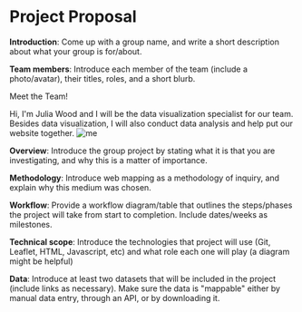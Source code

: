 # Project Proposal

**Introduction**: Come up with a group name, and write a short description about what your group is for/about.

**Team members**: Introduce each member of the team (include a photo/avatar), their titles, roles, and a short blurb.

Meet the Team!

Hi, I'm Julia Wood and I will be the data visualization specialist for our team. Besides data visualization, I will also conduct data analysis and help put our website together. 
![me](link)

**Overview**: Introduce the group project by stating what it is that you are investigating, and why this is a matter of importance.

**Methodology**: Introduce web mapping as a methodology of inquiry, and explain why this medium was chosen.

**Workflow**: Provide a workflow diagram/table that outlines the steps/phases the project will take from start to completion. Include dates/weeks as milestones.

**Technical scope**: Introduce the technologies that project will use (Git, Leaflet, HTML, Javascript, etc) and what role each one will play (a diagram might be helpful)

**Data**: Introduce at least two datasets that will be included in the project (include links as necessary). Make sure the data is "mappable" either by manual data entry, through an API, or by downloading it.

